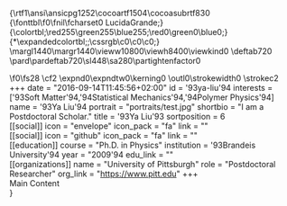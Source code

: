 {\rtf1\ansi\ansicpg1252\cocoartf1504\cocoasubrtf830
{\fonttbl\f0\fnil\fcharset0 LucidaGrande;}
{\colortbl;\red255\green255\blue255;\red0\green0\blue0;}
{\*\expandedcolortbl;;\cssrgb\c0\c0\c0;}
\margl1440\margr1440\vieww10800\viewh8400\viewkind0
\deftab720
\pard\pardeftab720\sl448\sa280\partightenfactor0

\f0\fs28 \cf2 \expnd0\expndtw0\kerning0
\outl0\strokewidth0 \strokec2 +++ date = "2016-09-14T11:45:56+02:00" id = \'93ya-liu\'94 interests = [\'93Soft Matter\'94,\'94Statistical Mechanics\'94,\'94Polymer Physics\'94] name = \'93Ya Liu\'94 portrait = "portraits/test.jpg" shortbio = "I am a Postdoctoral Scholar." title = \'93Ya Liu\'93 sortposition = 6\
[[social]] icon = "envelope" icon_pack = "fa" link = ""\
[[social]] icon = "github" icon_pack = "fa" link = ""\
[[education]] course = "Ph.D. in Physics" institution = \'93Brandeis University\'94 year = "2009\'94 edu_link = ""\
[[organizations]] name = "University of Pittsburgh" role = "Postdoctoral Researcher" org_link = "https://www.pitt.edu" +++\
Main Content\
}